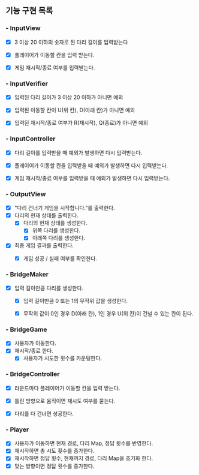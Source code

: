 ## 기능 구현 목록

### - InputView
- [x] 3 이상 20 이하의 숫자로 된 다리 길이를 입력받는다
- [x] 플레이어가 이동할 칸을 입력 받는다.
- [x] 게임 재시작/종료 여부를 입력받는다.


### - InputVerifier
- [x] 입력된 다리 길이가 3 이상 20 이하가 아니면 예외
- [x] 입력된 이동할 칸이 U(위 칸), D(아래 칸)가 아니면 예외
- [x] 입력된 재시작/종료 여부가 R(재시작), Q(종료)가 아니면 예외


### - InputController
- [x] 다리 길이를 입력받을 때 예외가 발생하면 다시 입력받는다.
- [x] 플레이어가 이동할 칸을 입력받을 때 예외가 발생하면 다시 입력받는다.
- [x] 게임 재시작/종료 여부를 입력받을 때 예외가 발생하면 다시 입력받는다.


### - OutputView
- [x] "다리 건너기 게임을 시작합니다."를 출력한다.
- [x] 다리의 현재 상태를 출력한다.
  - [x] 다리의 현재 상태를 생성한다.
    - [x] 위쪽 다리를 생성한다.
    - [x] 아래쪽 다리를 생성한다.
- [x] 최종 게임 결과를 출력한다.
  - [x] 게임 성공 / 실패 여부를 확인한다.


### - BridgeMaker
- [x] 입력 길이만큼 다리를 생성한다.
  - [x] 입력 길이만큼 0 또는 1의 무작위 값을 생성한다.
  - [x] 무작위 값이 0인 경우 D(아래 칸), 1인 경우 U(위 칸)이 건널 수 있는 칸이 된다.


### - BridgeGame
- [x] 사용자가 이동한다.
- [x] 재시작/종료 한다.
  - [x] 사용자가 시도한 횟수를 카운팅한다.

### - BridgeController
- [x] 라운드마다 플레이어가 이동할 칸을 입력 받는다.
- [x] 틀린 방향으로 움직이면 재시도 여부를 묻는다.
- [x] 다리를 다 건너면 성공한다.


### - Player
- [x] 사용자가 이동하면 현재 경로, 다리 Map, 정답 횟수를 반영한다.
- [x] 재시작하면 총 시도 횟수를 증가한다.
- [x] 재시작하면 정답 횟수, 현재까지 경로, 다리 Map을 초기화 한다.
- [x] 맞는 방향이면 정답 횟수를 증가한다.
